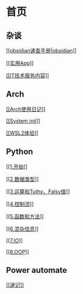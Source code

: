 # 首页

## 杂谈

<a href="./杂记/obsidian速查手册.html">[[obsidian速查手册|obsidian]]</a>

<a href="./杂记/实用App.html">[[实用App]]</a>

<a href="./IT技术服务内容.html">[[IT技术服务内容]]</a>

## Arch

<a href="./Arch/Arch使用日记.html">[[Arch使用日记]]</a>

<a href="./Arch/System init.html">[[System init]]</a>

<a href="./Arch/WSL2体验.html">[[WSL2体验]]</a>

## Python

<a href="./Python/1.开始.html">[[1.开始]]</a>

<a href="./Python/2.数据类型.html">[[2.数据类型]]</a>

<a href="./Python/3.运算和Tuthy、Falsy值.html">[[3.运算和Tuthy、Falsy值]]</a>

<a href="./Python/4.控制流.html">[[4.控制流]]</a>

<a href="./Python/5.函数和方法.html">[[5.函数和方法]]</a>

<a href="./Python/6.混杂信息.html">[[6.混杂信息]]</a>

<a href="./Python/7.IO.html">[[7.IO]]</a>

<a href="./Python/8.OOP.html">[[8.OOP]]</a>

## Power automate

<a href="./Power Automate/速记.html">[[速记]]</a>

